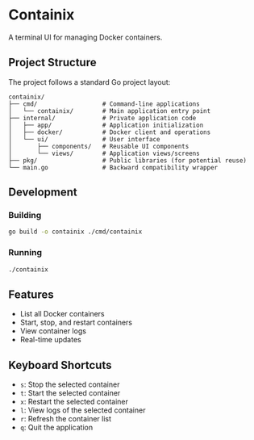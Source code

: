 # Containix

A terminal UI for managing Docker containers.

## Project Structure

The project follows a standard Go project layout:

```
containix/
├── cmd/                  # Command-line applications
│   └── containix/        # Main application entry point
├── internal/             # Private application code
│   ├── app/              # Application initialization
│   ├── docker/           # Docker client and operations
│   └── ui/               # User interface
│       ├── components/   # Reusable UI components
│       └── views/        # Application views/screens
├── pkg/                  # Public libraries (for potential reuse)
└── main.go               # Backward compatibility wrapper
```

## Development

### Building

```bash
go build -o containix ./cmd/containix
```

### Running

```bash
./containix
```

## Features

- List all Docker containers
- Start, stop, and restart containers
- View container logs
- Real-time updates

## Keyboard Shortcuts

- `s`: Stop the selected container
- `t`: Start the selected container
- `x`: Restart the selected container
- `l`: View logs of the selected container
- `r`: Refresh the container list
- `q`: Quit the application